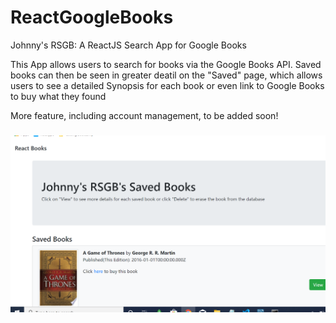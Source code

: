 # ReactGoogleBooks
Johnny's RSGB: A ReactJS Search App for Google Books

This App allows users to search for books via the Google Books API. Saved books can then be seen in greater deatil on the "Saved" page, which allows users to see a detailed Synopsis for each book or even link to Google Books to buy what they found

More feature, including account management, to be added soon!

### 

![Pic](react-google-books.png)